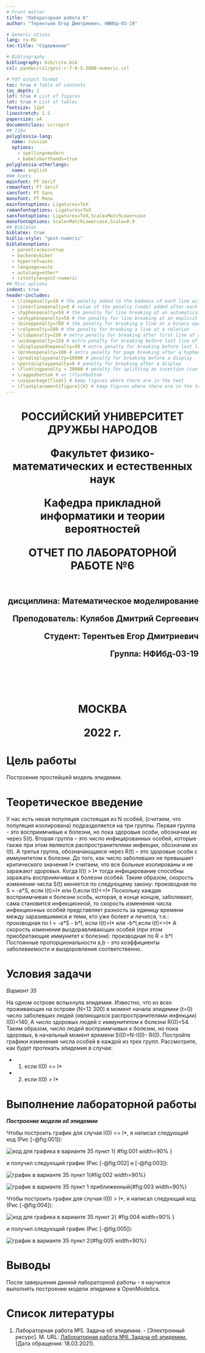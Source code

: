 ```yaml
---
# Front matter
title: "Лабораторная работа 6"
author: "Терентьев Егор Дмитриевич, НФИбд-03-19"

# Generic otions
lang: ru-RU
toc-title: "Содержание"

# Bibliography
bibliography: bib/cite.bib
csl: pandoc/csl/gost-r-7-0-5-2008-numeric.csl

# Pdf output format
toc: true # Table of contents
toc_depth: 2
lof: true # List of figures
lot: true # List of tables
fontsize: 12pt
linestretch: 1.5
papersize: a4
documentclass: scrreprt
## I18n
polyglossia-lang:
  name: russian
  options:
	- spelling=modern
	- babelshorthands=true
polyglossia-otherlangs:
  name: english
### Fonts
mainfont: PT Serif
romanfont: PT Serif
sansfont: PT Sans
monofont: PT Mono
mainfontoptions: Ligatures=TeX
romanfontoptions: Ligatures=TeX
sansfontoptions: Ligatures=TeX,Scale=MatchLowercase
monofontoptions: Scale=MatchLowercase,Scale=0.9
## Biblatex
biblatex: true
biblio-style: "gost-numeric"
biblatexoptions:
  - parentracker=true
  - backend=biber
  - hyperref=auto
  - language=auto
  - autolang=other*
  - citestyle=gost-numeric
## Misc options
indent: true
header-includes:
  - \linepenalty=10 # the penalty added to the badness of each line within a paragraph (no associated penalty node) Increasing the value makes tex try to have fewer lines in the paragraph.
  - \interlinepenalty=0 # value of the penalty (node) added after each line of a paragraph.
  - \hyphenpenalty=50 # the penalty for line breaking at an automatically inserted hyphen
  - \exhyphenpenalty=50 # the penalty for line breaking at an explicit hyphen
  - \binoppenalty=700 # the penalty for breaking a line at a binary operator
  - \relpenalty=500 # the penalty for breaking a line at a relation
  - \clubpenalty=150 # extra penalty for breaking after first line of a paragraph
  - \widowpenalty=150 # extra penalty for breaking before last line of a paragraph
  - \displaywidowpenalty=50 # extra penalty for breaking before last line before a display math
  - \brokenpenalty=100 # extra penalty for page breaking after a hyphenated line
  - \predisplaypenalty=10000 # penalty for breaking before a display
  - \postdisplaypenalty=0 # penalty for breaking after a display
  - \floatingpenalty = 20000 # penalty for splitting an insertion (can only be split footnote in standard LaTeX)
  - \raggedbottom # or \flushbottom
  - \usepackage{float} # keep figures where there are in the text
  - \floatplacement{figure}{H} # keep figures where there are in the text
---
```


<h1 align="center">
<p>РОССИЙСКИЙ УНИВЕРСИТЕТ ДРУЖБЫ НАРОДОВ 
<p>Факультет физико-математических и естественных наук  
<p>Кафедра прикладной информатики и теории вероятностей
<p>ОТЧЕТ ПО ЛАБОРАТОРНОЙ РАБОТЕ №6
<br></br>
<h2 align="right">
<p>дисциплина: Математическое моделирование
<p>Преподователь: Кулябов Дмитрий Сергеевич
<p>Студент: Терентьев Егор Дмитриевич
<p>Группа: НФИбд-03-19
<br></br>
<br></br>
<h1 align="center">
<p>МОСКВА
<p>2022 г.
</h1>

# **Цель работы**

Построение простейшей модель эпидемии.

# **Теоретическое введение**

У нас есть некая популяция состоящая из N особей, (считаем, что популяция изолирована) подразделяется на три группы. Первая группа - это восприимчивые к болезни, но пока здоровые особи, обозначим их через S(t). Вторая группа – это число инфицированных особей, которые также при этом являются распространителями инфекции, обозначим их I(t). А третья группа, обозначающаяся через R(t) – это здоровые особи с иммунитетом к болезни.
До того, как число заболевших не превышает критического значения I* считаем, что все больные изолированы и не заражают здоровых. Когда I(t) > I* тогда инфицирование способны заражать восприимчивых к болезни особей.
Таким образом, скорость изменения числа S(t) меняется по следующему закону:
производная по S = -a\*S, если I(t)>I\* или 0,если I(t)<=I\*
Поскольку каждая восприимчивая к болезни особь, которая, в конце концов, заболевает, сама становится инфекционной, то скорость изменения числа инфекционных особей представляет разность за единицу времени между заразившимися и теми, кто уже болеет и лечится, т.е.:
производная по I = -a\*S - b\*I, если I(t)>I\* или -b\*I,если I(t)<=I\*
А скорость изменения выздоравливающих особей (при этом приобретающие иммунитет к болезни):
производная по R = b\*I
Постоянные пропорциональности a,b - это коэффициенты заболеваемости и выздоровления соответственно.

# **Условия задачи**

_Вариант 35_

На одном острове вспыхнула эпидемия. Известно, что из всех проживающих на острове (N=12 300) в момент начала эпидемии (t=0) число заболевших людей (являющихся распространителями инфекции) I(0)=140, А число здоровых людей с иммунитетом к болезни R(0)=54. Таким образом, число людей восприимчивых к болезни, но пока здоровых, в начальный момент времени S(0)=N-I(0)- R(0). Постройте графики изменения числа особей в каждой из трех групп.
Рассмотрите, как будет протекать эпидемия в случае:

- 1. если I(0) <= I\*
- 2. если I(0) > I\*

# **Выполнение лабораторной работы**

**_Построение модели об эпидемии_**

Чтобы построить график для случая I(0) <= I\*, я написал следующий код (Рис [-@fig:001]):

![код для графика в варианте 35 пункт 1](img/code_1.png "код для графика в варианте 35 пунтк 1"){ #fig:001 width=90% }

и получил следующий график (Рис [-@fig:002] и [-@fig:003]):

![график в варианте 35 пункт 1 ](img/graph_1.png "график в варианте 35 пункт 1"){#fig:002 width=90%}

![график в варианте 35 пункт 1 приближенный ](img/graph_1_close.png "график в варианте 35 пункт 1 приближенный"){#fig:003 width=90%}

Чтобы построить график для случая I(0) > I\*, я написал следующий код (Рис [-@fig:004]):

![код для графика в варианте 35 пункт 2](img/code_2.png "код для графика в варианте 35 пункт 2"){ #fig:004 width=90% }

и получил следующий график (Рис [-@fig:005]):

![график в варианте 35 пункт 2](img/graph_2.png "график в варианте 35 пункт 2"){#fig:005 width=90%}

# Выводы

После завершения данной лабораторной работы - я научился выполнять построение модели эпидемии в OpenModelica.

# Список литературы

1. Лабораторная работа №5. Задача об эпидемии. - [Электронный ресурс]. М. URL: [Лабораторная работа №6. Задача об эпидемии.](https://esystem.rudn.ru/pluginfile.php/1343893/mod_resource/content/2/Лабораторная%20работа%20№%204.pdf) (Дата обращения: 18.03.2021).

